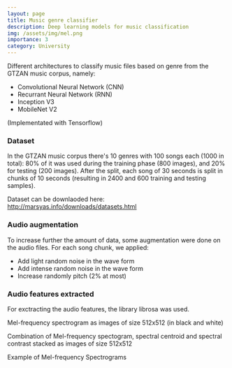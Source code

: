 ```yaml
---
layout: page
title: Music genre classifier
description: Deep learning models for music classification
img: /assets/img/mel.png
importance: 3
category: University
---
```


Different architectures to classify music files based on genre from the GTZAN music corpus, namely:

* Convolutional Neural Network (CNN)
* Recurrant Neural Network (RNN)
* Inception V3
* MobileNet V2


(Implementated with Tensorflow)

### Dataset 


In the GTZAN music corpus there's 10 genres with 100 songs each (1000 in total): 80% of it was used during the training phase (800 images), and 20% for testing (200 images). After the split, each song of 30 seconds is split in chunks of 10 seconds (resulting in 2400 and 600 training and testing samples).

Dataset can be downlaoded here: http://marsyas.info/downloads/datasets.html


### Audio augmentation 

To increase further the amount of data, some augmentation were done on the audio files. For each song chunk, we applied:

* Add light random noise in the wave form
* Add intense random noise in the wave form
* Increase randomly pitch (2% at most)


### Audio features extracted


For exctracting the audio features, the library librosa was used.

Mel-frequency spectrogram as images of size 512x512 (in black and white)

Combination of Mel-frequency spectogram, spectral centroid and spectral contrast stacked as images of size 512x512



</div>
<div class="row">
    <div class="col-sm mt-3 mt-md-0">
        <img class="img-fluid rounded z-depth-1" src="{{ '/assets/img/spectro.jpg' | relative_url }}" alt="" title="example image"/>
    </div>
</div>
<div class="caption">
    Example of Mel-frequency Spectrograms
</div>


